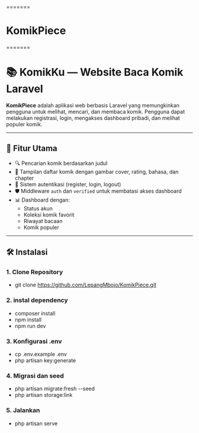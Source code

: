
=======
# KomikPiece
=======
# 📚 KomikKu — Website Baca Komik Laravel

**KomikPiece** adalah aplikasi web berbasis Laravel yang memungkinkan pengguna untuk melihat, mencari, dan membaca komik. Pengguna dapat melakukan registrasi, login, mengakses dashboard pribadi, dan melihat populer komik.

---

## 🚀 Fitur Utama

- 🔍 Pencarian komik berdasarkan judul
- 📂 Tampilan daftar komik dengan gambar cover, rating, bahasa, dan chapter
- 👤 Sistem autentikasi (register, login, logout)
- 🛡️ Middleware `auth` dan `verified` untuk membatasi akses dashboard
- 📊 Dashboard dengan:
  - Status akun
  - Koleksi komik favorit
  - Riwayat bacaan
  - Komik populer

---

## 🛠️ Instalasi

### 1. Clone Repository 
- git clone https://github.com/LepangMbojo/KomikPiece.git

### 2. instal dependency
- composer install
- npm install
- npm run dev

### 3. Konfigurasi .env
- cp .env.example .env
- php artisan key:generate

### 4. Migrasi dan seed
- php artisan migrate:fresh --seed
- php artisan storage:link
  
### 5. Jalankan
- php artisan serve
